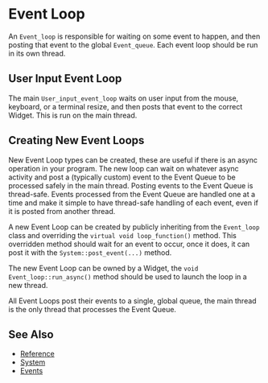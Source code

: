 # Event Loop

An `Event_loop` is responsible for waiting on some event to happen, and then
posting that event to the global `Event_queue`. Each event loop should be run in
its own thread.

## User Input Event Loop

The main `User_input_event_loop` waits on user input from the mouse, keyboard,
or a terminal resize, and then posts that event to the correct Widget. This is
run on the main thread.

## Creating New Event Loops

New Event Loop types can be created, these are useful if there is an async
operation in your program. The new loop can wait on whatever async activity and
post a (typically custom) event to the Event Queue to be processed safely in the
main thread. Posting events to the Event Queue is thread-safe. Events processed
from the Event Queue are handled one at a time and make it simple to have
thread-safe handling of each event, even if it is posted from another thread.

A new Event Loop can be created by publicly inheriting from the `Event_loop`
class and overriding the `virtual void loop_function()` method. This overridden
method should wait for an event to occur, once it does, it can post it with the
`System::post_event(...)` method.

The new Event Loop can be owned by a Widget, the `void Event_loop::run_async()`
method should be used to launch the loop in a new thread.

All Event Loops post their events to a single, global queue, the main thread is
the only thread that processes the Event Queue.

## See Also

- [Reference](https://a-n-t-h-o-n-y.github.io/TermOx/classox_1_1Event__loop.html)
- [System](system.md)
- [Events](events.md)
